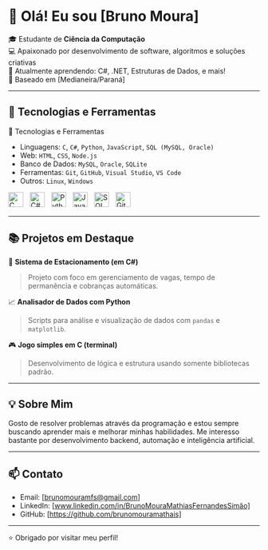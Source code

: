 # 👋 Olá! Eu sou [Bruno Moura]

🎓 Estudante de **Ciência da Computação**  
💻 Apaixonado por desenvolvimento de software, algoritmos e soluções criativas  
🌱 Atualmente aprendendo: C#, .NET, Estruturas de Dados, e mais!  
📍 Baseado em [Medianeira/Paraná]

---

## 🚀 Tecnologias e Ferramentas

🚀 Tecnologias e Ferramentas

- Linguagens: `C`, `C#`, `Python`, `JavaScript`, `SQL (MySQL, Oracle)`
- Web: `HTML`, `CSS`, `Node.js`
- Banco de Dados: `MySQL`, `Oracle`, `SQLite`
- Ferramentas: `Git`, `GitHub`, `Visual Studio`, `VS Code`
- Outros: `Linux`, `Windows`

<img 
    align="left" 
    alt="C"
    title="C" 
    width="30px" 
    style="padding-right: 10px;" 
    src="https://icongr.am/devicon/c-original.svg?size=128&color=currentColor" 
/>
<img 
    align="left" 
    alt="C#" 
    title="C#"
    width="30px" 
    style="padding-right: 10px;" 
    src="https://icongr.am/devicon/csharp-original.svg?size=129&color=currentColor" 
/>
<img 
    align="left" 
    alt="Python" 
    title="Python"
    width="30px" 
    style="padding-right: 10px;" 
    src="https://icongr.am/devicon/python-original.svg?size=129&color=currentColor" 
/>
<img 
    align="left" 
    alt="JavaScript" 
    title="JavaScript"
    width="30px" 
    style="padding-right: 10px;" 
    src="https://icongr.am/devicon/javascript-original.svg?size=129&color=currentColor" 
/>
<img 
    align="left" 
    alt="SQL" 
    title="SQL"
    width="30px" 
    style="padding-right: 10px;" 
    src="https://icongr.am/devicon/oracle-original.svg?size=129&color=currentColor" 
/>
<img 
    align="left" 
    alt="Git" 
    title="Git"
    width="30px" 
    style="padding-right: 10px;" 
    src="https://cdn.jsdelivr.net/gh/devicons/devicon@latest/icons/git/git-original.svg" 
/>

<br/>
<br/>



---

## 📚 Projetos em Destaque

🔧 **Sistema de Estacionamento (em C#)**  
> Projeto com foco em gerenciamento de vagas, tempo de permanência e cobranças automáticas.

📈 **Analisador de Dados com Python**  
> Scripts para análise e visualização de dados com `pandas` e `matplotlib`.

🎮 **Jogo simples em C (terminal)**  
> Desenvolvimento de lógica e estrutura usando somente bibliotecas padrão.

---

## 💡 Sobre Mim

Gosto de resolver problemas através da programação e estou sempre buscando aprender mais e melhorar minhas habilidades. Me interesso bastante por desenvolvimento backend, automação e inteligência artificial.

---

## 📫 Contato

- Email: [brunomouramfs@gmail.com]  
- LinkedIn: [www.linkedin.com/in/BrunoMouraMathiasFernandesSimão]  
- GitHub: [https://github.com/brunomouramathais]
---

⭐ Obrigado por visitar meu perfil!
